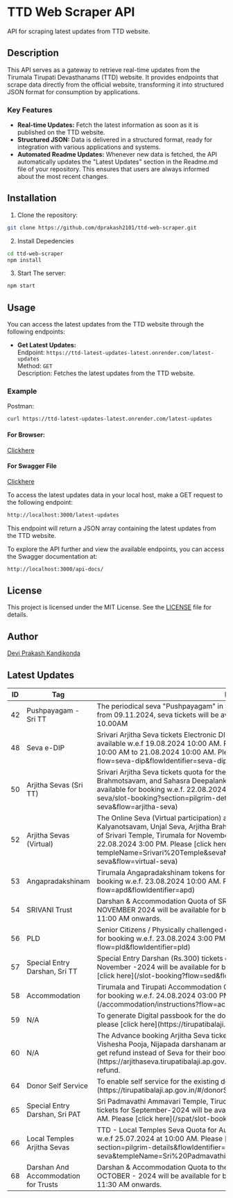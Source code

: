 # TTD Web Scraper API

API for scraping latest updates from TTD website.

## Description

This API serves as a gateway to retrieve real-time updates from the Tirumala Tirupati Devasthanams (TTD) website. It provides endpoints that scrape data directly from the official website, transforming it into structured JSON format for consumption by applications.

### Key Features

- **Real-time Updates:** Fetch the latest information as soon as it is published on the TTD website.
- **Structured JSON:** Data is delivered in a structured format, ready for integration with various applications and systems.
- **Automated Readme Updates:** Whenever new data is fetched, the API automatically updates the "Latest Updates" section in the Readme.md file of your repository. This ensures that users are always informed about the most recent changes.

## Installation

1. Clone the repository:

```bash
git clone https://github.com/dprakash2101/ttd-web-scraper.git
```

2. Install Depedencies

```bash
cd ttd-web-scraper
npm install
```

3. Start The server:

```bash
npm start
```



## Usage

You can access the latest updates from the TTD website through the following endpoints:

- **Get Latest Updates:**  
  Endpoint: `https://ttd-latest-updates-latest.onrender.com/latest-updates`  
  Method: `GET`  
  Description: Fetches the latest updates from the TTD website.

### Example
Postman:
```bash
curl https://ttd-latest-updates-latest.onrender.com/latest-updates
```
#### For Browser:
 [Clickhere](https://ttd-latest-updates-latest.onrender.com/latest-updates)

 #### For Swagger File
 [Clickhere](https://ttd-latest-updates-latest.onrender.com/api-docs/)


To access the latest updates data in your local host, make a GET request to the following endpoint:

```bash
http://localhost:3000/latest-updates
```
This endpoint will return a JSON array containing the latest updates from the TTD website.

To explore the API further and view the available endpoints, you can access the Swagger documentation at:

```bash
http://localhost:3000/api-docs/
```

## License

This project is licensed under the MIT License. See the [LICENSE](LICENSE) file for details.

## Author

[Devi Prakash Kandikonda](https://github.com/dprakash2101)

## Latest Updates
<table><thead><tr><th>ID</th><th>Tag</th><th>Data</th><th>Published At</th></tr></thead><tbody><tr><td>42</td><td>Pushpayagam - Sri TT</td><td>The periodical seva "Pushpayagam" in Srivari Temple, Tirumala will be conducted from 09.11.2024, seva tickets will be available for booking w.e.f 22.08.2024 at 10.00AM</td><td>2024-08-08T10:24:21.448Z</td></tr><tr><td>48</td><td>Seva e-DIP</td><td>Srivari Arjitha Seva tickets Electronic DIP Registrations for November-2024 will be available w.e.f 19.08.2024 10:00 AM. Registrations will be open from 19.08.2024 10:00 AM to 21.08.2024 10:00 AM. Please [Click Here](/seva-dip/dashboard?flow=seva-dip&flowIdentifier=seva-dip)</td><td>2024-08-14T10:44:00.290Z</td></tr><tr><td>50</td><td>Arjitha Sevas (Sri TT)</td><td>Srivari Arjitha Seva tickets quota for the Sevas like Kalyanam, Unjal Seva, Arjitha Brahmotsavam, and Sahasra Deepalankara Seva for November-2024 will be available for booking w.e.f. 22.08.2024 10:00 AM. Please [Click here](/arjitha-seva/slot-booking?section=pilgrim-details&flowIdentifier=arjitha-seva&flow=arjitha-seva)
</td><td>2024-08-14T10:49:13.083Z</td></tr><tr><td>52</td><td>Arjitha Sevas (Virtual)</td><td>The Online Seva (Virtual participation) and connected Darshan quota for Kalyanotsavam, Unjal Seva, Arjitha Brahmotsavam & Sahasra Deepalankara Sevas of Srivari Temple, Tirumala for November-2024 will be available for booking w.e.f. 22.08.2024 3:00 PM.
Please [click here](/virtual-seva/seva-instructions?templeName=Srivari%20Temple&sevaName=All&flowIdentifier=virtual-seva&flow=virtual-seva)</td><td>2024-08-13T12:08:50.590Z</td></tr><tr><td>53</td><td>Angapradakshinam</td><td>Tirumala Angapradakshinam tokens for November-2024 will be available for booking w.e.f. 23.08.2024 10:00 AM. Please [click here](/apd/slot-booking?flow=apd&flowIdentifier=apd)</td><td>2024-08-14T10:50:43.666Z</td></tr><tr><td>54</td><td>SRIVANI Trust</td><td>Darshan & Accommodation Quota of SRIVANI Trust Donors for the month of NOVEMBER 2024 will be available for booking w.e.f 23. 08. 2024 (Friday) from 11:00 AM onwards.</td><td>2024-08-19T08:22:53.620Z</td></tr><tr><td>56</td><td>PLD</td><td>Senior Citizens / Physically challenged quota for November-2024 will be available for booking w.e.f. 23.08.2024 3:00 PM.
Please [click here](/pld/slot-booking?flow=pld&flowIdentifier=pld)</td><td>2024-08-19T12:19:33.799Z</td></tr><tr><td>57</td><td>Special Entry Darshan, Sri TT</td><td>Special Entry Darshan (Rs.300) tickets of Srivari Temple, Tirumala for the month of November -2024 will be available for booking w.e.f.24.08.2024 10:00 AM. Please [click here](/slot-booking?flow=sed&flowIdentifier=sed)</td><td>2024-08-19T12:20:25.094Z</td></tr><tr><td>58</td><td>Accommodation</td><td>Tirumala and Tirupati Accommodation Quota for November 2024 will be available for booking w.e.f. 24.08.2024 03:00 PM. Please [Click Here](/accommodation/instructions?flow=acc&flowIdentifier=acc)</td><td>2024-06-12T11:22:06.189Z</td></tr><tr><td>59</td><td>N/A</td><td>To generate Digital passbook for the donations made before September 2016, please [click here](https://tirupatibalaji.ap.gov.in/#/donorPassbook).</td><td>2023-11-22T14:20:06.620Z</td></tr><tr><td>60</td><td>N/A</td><td>The Advance booking Arjitha Seva ticket holders of Sahasrakalasabhishekam, Vishesha Pooja, Nijapada darshanam are requested to avail Break Darshan or to get refund instead of Seva for their booking made in advance. Please [click here](https://arjithaseva.tirupatibalaji.ap.gov.in/#/) to avail break darshan or to get refund.</td><td>2023-11-22T14:20:16.980Z</td></tr><tr><td>64</td><td>Donor Self Service</td><td>To enable self service for the existing donors, please [Click here](https://tirupatibalaji.ap.gov.in/#/donorSelfservice).</td><td>2024-01-16T05:12:09.518Z</td></tr><tr><td>65</td><td>Special Entry Darshan, Sri PAT</td><td>Sri Padmavathi Ammavari Temple, Tiruchanoor Special Entry Darshan (Rs. 200/-) tickets for September-2024 will be available for booking w.e.f, 24.08.2024 10:00 AM. Please [click here](/spat/slot-booking?flow=spat&flowIdentifier=spat)</td><td>2024-02-24T06:50:05.802Z</td></tr><tr><td>66</td><td>Local Temples Arjitha Sevas</td><td>TTD - Local Temples Seva Quota for August-2024 will be available for booking w.e.f 25.07.2024 at 10:00 AM.
Please [click here](/arjitha-seva/slot-booking?section=pilgrim-details&flowIdentifier=arjitha-seva&templeName=Sri%20Padmavathi%20Ammavari%20Temple&sevaName=All)</td><td>2024-06-12T11:22:52.407Z</td></tr><tr><td>68</td><td>Darshan And Accommodation for Trusts</td><td>Darshan & Accommodation Quota to the Trusts / Schemes Donors for the month of OCTOBER - 2024 will be available for booking w.e.f 29.07.2024 (Monday) from 11:30 AM onwards.</td><td>2024-05-25T06:41:29.714Z</td></tr></tbody></table>
